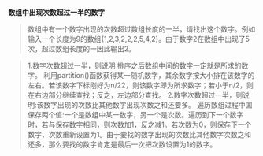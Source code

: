 **数组中出现次数超过一半的数字**

> 数组中有一个数字出现的次数超过数组长度的一半，请找出这个数字。例如输入一个长度为9的数组{1,2,3,2,2,2,5,4,2}。由于数字2在数组中出现了5次，超过数组长度的一因此输出2。


> 1.数字次数超过一半，则说明 排序之后数组中间的数字一定就是所求的数字。
> 利用partition()函数获得某一随机数字，其余数字按大小排在该数字的左右。若该数字下标刚好为n/22，则该数字即为所求数字；若小于n/2，则在右边部分继续查找；反之，左边部分查找。
> 2.数字次数超过一半，则说明:该数字出现的次数比其他数字出现次数之和还要多。
> 遍历数组过程中国保存两个值:一个是数组中某一数字，另一个是次数。遍历到下一个数字时，若与保存数字相同，则次数加1，反之减1。若次数为0，则保存下一个数字，次数重新设置为1。由于要找的数字出现的次数比其他数字次数之和还多，那么要找的数字肯定是最后一次把次数设置为1的数字。